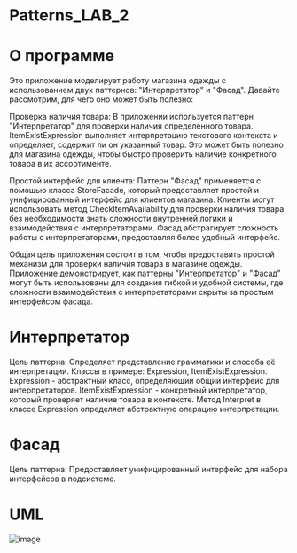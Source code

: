 # Patterns_LAB_2
# О программе

Это приложение моделирует работу магазина одежды с использованием двух паттернов: "Интерпретатор" и "Фасад". Давайте рассмотрим, для чего оно может быть полезно:

Проверка наличия товара: В приложении используется паттерн "Интерпретатор" для проверки наличия определенного товара. ItemExistExpression выполняет интерпретацию текстового контекста и определяет, содержит ли он указанный товар. Это может быть полезно для магазина одежды, чтобы быстро проверить наличие конкретного товара в их ассортименте.

Простой интерфейс для клиента: Паттерн "Фасад" применяется с помощью класса StoreFacade, который предоставляет простой и унифицированный интерфейс для клиентов магазина. Клиенты могут использовать метод CheckItemAvailability для проверки наличия товара без необходимости знать сложности внутренней логики и взаимодействия с интерпретаторами. Фасад абстрагирует сложность работы с интерпретаторами, предоставляя более удобный интерфейс.

Общая цель приложения состоит в том, чтобы предоставить простой механизм для проверки наличия товара в магазине одежды. Приложение демонстрирует, как паттерны "Интерпретатор" и "Фасад" могут быть использованы для создания гибкой и удобной системы, где сложности взаимодействия с интерпретаторами скрыты за простым интерфейсом фасада.

# Интерпретатор

Цель паттерна: Определяет представление грамматики и способа её интерпретации.
Классы в примере: Expression, ItemExistExpression.
Expression - абстрактный класс, определяющий общий интерфейс для интерпретаторов.
ItemExistExpression - конкретный интерпретатор, который проверяет наличие товара в контексте.
Метод Interpret в классе Expression определяет абстрактную операцию интерпретации.

# Фасад

Цель паттерна: Предоставляет унифицированный интерфейс для набора интерфейсов в подсистеме.

# UML

![image](https://github.com/Herbiiiii/Patterns_LAB_2/assets/134019955/96dbb001-0793-447b-938b-3f202564fe3c)

